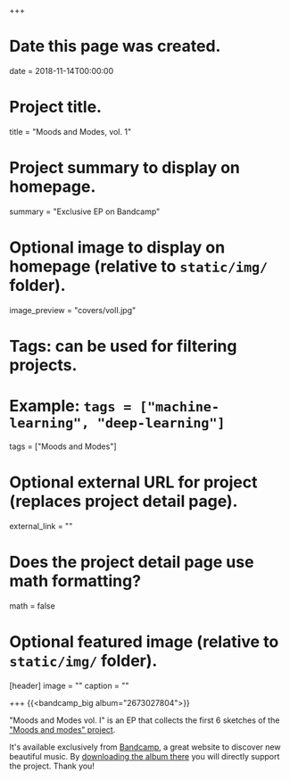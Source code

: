 +++
# Date this page was created.
date = 2018-11-14T00:00:00

# Project title.
title = "Moods and Modes, vol. 1"

# Project summary to display on homepage.
summary = "Exclusive EP on Bandcamp"

# Optional image to display on homepage (relative to `static/img/` folder).
image_preview = "covers/volI.jpg"

# Tags: can be used for filtering projects.
# Example: `tags = ["machine-learning", "deep-learning"]`
tags = ["Moods and Modes"]

# Optional external URL for project (replaces project detail page).
external_link = ""

# Does the project detail page use math formatting?
math = false

# Optional featured image (relative to `static/img/` folder).
[header]
image = ""
caption = ""

+++
{{<bandcamp_big album="2673027804">}} 


"Moods and Modes vol. I" is an EP that collects the first 6 sketches of the ["Moods and modes" project](/post/moods_and_modes). 

It's available exclusively from [Bandcamp](https://skeeboo.bandcamp.com/album/moods-and-modes-vol-1), a great website to discover new beautiful music.
By [downloading the album there](https://skeeboo.bandcamp.com/album/moods-and-modes-vol-1) you will directly support the project. Thank you!

